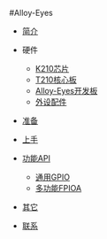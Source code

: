 #Alloy-Eyes
* [简介](README.md)

* 硬件
  * [K210芯片](hardware/k210.md)
  * [T210核心板](hardware/t210.md)
  * [Alloy-Eyes开发板](hardware/eyes.md)
  * [外设配件](hardware/ext.md)
  
 * [准备](ready/ready.md)
 
 * [上手](start/shang-shou.md)
 
 * [功能API](function/gpio.md)
    * [通用GPIO](function/gpio.md)
    * [多功能FPIOA](function/fpioa.md)
    
  * [其它](other/qi-ta.md)
  
  * [联系](other/about.md)
 